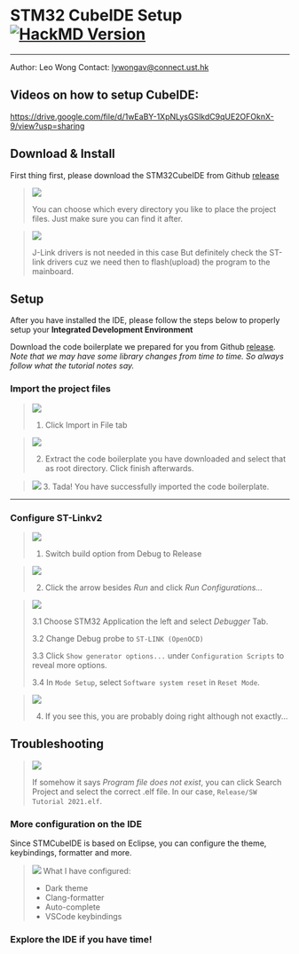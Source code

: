 # STM32 CubeIDE Setup [![HackMD Version](https://img.shields.io/badge/Made%20with-HackMD-1f425f.svg)](https://hackmd.io/EKwF2Tc8TWK7X9p48fZfXw)

---

Author: Leo Wong
Contact: lywongav@connect.ust.hk

## Videos on how to setup CubeIDE:
https://drive.google.com/file/d/1wEaBY-1XpNLysGSlkdC9qUE2OFOknX-9/view?usp=sharing

## Download & Install

First thing first, please download the STM32CubeIDE from Github [release](https://github.com/HKUST-Robotics-Team/HKUST-Robotics-Team-SW-Tutorial-2021/releases/tag/Installer)

> ![](https://i.imgur.com/s3DFKCY.png)
> 
> You can choose which every directory you like to place the project files. Just make sure you can find it after.

> ![](https://i.imgur.com/huv0HIY.png)
> 
> J-Link drivers is not needed in this case
> But definitely check the ST-link drivers cuz we need then to flash(upload) the program to the mainboard.

## Setup

After you have installed the IDE, please follow the steps below to properly setup your **Integrated Development Environment**

Download the code boilerplate we prepared for you from Github [release](https://github.com/HKUST-Robotics-Team/HKUST-Robotics-Team-SW-Tutorial-2021/releases/tag/code).
_Note that we may have some library changes from time to time. So always follow what the tutorial notes say._

### Import the project files

> ![](https://i.imgur.com/eEuOorp.jpg)
>
> 1. Click Import in File tab

> ![](https://i.imgur.com/cTfTDIK.jpg)
> 
> 2. Extract the code boilerplate you have downloaded and select that as root directory. Click finish afterwards.

> ![](https://i.imgur.com/fjDdL1M.jpg)
> 3. Tada! You have successfully imported the code boilerplate.

---

### Configure ST-Linkv2

> ![](https://i.imgur.com/TNJrgms.png)
>
> 1. Switch build option from Debug to Release

> ![](https://i.imgur.com/8XwVtFQ.png)
>
> 2. Click the arrow besides _Run_ and click _Run Configurations..._

> ![](https://i.imgur.com/AtQTnB6.png)
> 
> 3.1 Choose STM32 Application the left and select _Debugger_ Tab.
> 
> 3.2 Change Debug probe to `ST-LINK (OpenOCD)`
> 
> 3.3 Click `Show generator options...` under `Configuration Scripts` to reveal more options.
> 
> 3.4 In `Mode Setup`, select `Software system reset` in `Reset Mode`.

> ![](https://i.imgur.com/Wa5m30S.png)
> 
> 4. If you see this, you are probably doing right although not exactly...

## Troubleshooting
> ![](https://i.imgur.com/RFDg47S.png)
>
> If somehow it says *Program file does not exist*, you can click Search Project and select the correct .elf file. In our case, `Release/SW Tutorial 2021.elf`.
### More configuration on the IDE

Since STMCubeIDE is based on Eclipse, you can configure the theme, keybindings, formatter and more.

> ![](https://i.imgur.com/jeWyQcS.png)
> What I have configured:
>
> - Dark theme
> - Clang-formatter
> - Auto-complete
> - VSCode keybindings

### Explore the IDE if you have time!
